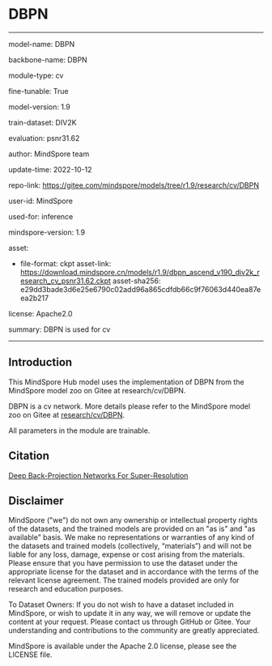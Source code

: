 # DBPN

---

model-name: DBPN

backbone-name: DBPN

module-type: cv

fine-tunable: True

model-version: 1.9

train-dataset: DIV2K

evaluation: psnr31.62

author: MindSpore team

update-time: 2022-10-12

repo-link: <https://gitee.com/mindspore/models/tree/r1.9/research/cv/DBPN>

user-id: MindSpore

used-for: inference

mindspore-version: 1.9

asset:

-
    file-format: ckpt
    asset-link: <https://download.mindspore.cn/models/r1.9/dbpn_ascend_v190_div2k_research_cv_psnr31.62.ckpt>
    asset-sha256: e29dd3bade3d6e25e6790c02add96a865cdfdb66c9f76063d440ea87eea2b217

license: Apache2.0

summary: DBPN is used for cv

---

## Introduction

This MindSpore Hub model uses the implementation of DBPN from the MindSpore model zoo on Gitee at research/cv/DBPN.

DBPN is a cv network. More details please refer to the MindSpore model zoo on Gitee at [research/cv/DBPN](https://gitee.com/mindspore/models/blob/r1.9/research/cv/DBPN/README.md).

All parameters in the module are trainable.

## Citation

[Deep Back-Projection Networks For Super-Resolution](https://arxiv.org/pdf/1803.02735.pdf)

## Disclaimer

MindSpore ("we") do not own any ownership or intellectual property rights of the datasets, and the trained models are provided on an "as is" and "as available" basis. We make no representations or warranties of any kind of the datasets and trained models (collectively, “materials”) and will not be liable for any loss, damage, expense or cost arising from the materials. Please ensure that you have permission to use the dataset under the appropriate license for the dataset and in accordance with the terms of the relevant license agreement. The trained models provided are only for research and education purposes.

To Dataset Owners: If you do not wish to have a dataset included in MindSpore, or wish to update it in any way, we will remove or update the content at your request. Please contact us through GitHub or Gitee. Your understanding and contributions to the community are greatly appreciated.

MindSpore is available under the Apache 2.0 license, please see the LICENSE file.
